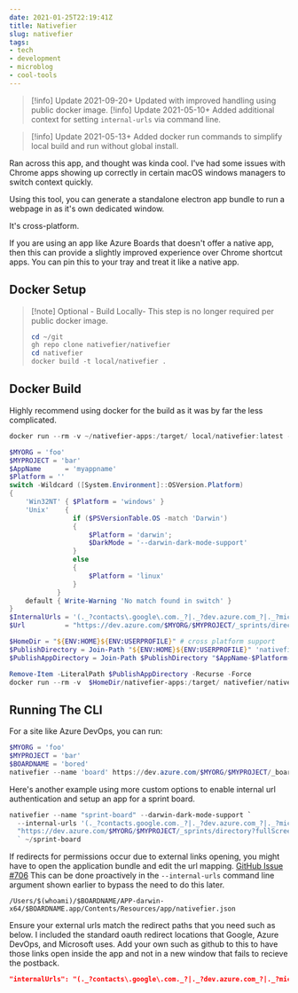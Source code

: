 ```yaml
---
date: 2021-01-25T22:19:41Z
title: Nativefier
slug: nativefier
tags:
- tech
- development
- microblog
- cool-tools
---
```

> [!info] Update 2021-09-20+
> Updated with improved handling using public docker image.
> [!info] Update 2021-05-10+
> Added additional context for setting `internal-urls` via command line.

> [!info] Update 2021-05-13+
> Added docker run commands to simplify local build and run without global install.

Ran across this app, and thought was kinda cool.
I've had some issues with Chrome apps showing up correctly in certain macOS windows managers to switch context quickly.

Using this tool, you can generate a standalone electron app bundle to run a webpage in as it's own dedicated window.

It's cross-platform.

If you are using an app like Azure Boards that doesn't offer a native app, then this can provide a slightly improved experience over Chrome shortcut apps.
You can pin this to your tray and treat it like a native app.

## Docker Setup

> [!note] Optional - Build Locally-
> This step is no longer required per public docker image.
>
> ```powershell
> cd ~/git
> gh repo clone nativefier/nativefier
> cd nativefier
> docker build -t local/nativefier .
> ```

## Docker Build

Highly recommend using docker for the build as it was by far the less complicated.

```powershell
docker run --rm -v ~/nativefier-apps:/target/ local/nativefier:latest --help

$MYORG = 'foo'
$MYPROJECT = 'bar'
$AppName      = 'myappname'
$Platform = ''
switch -Wildcard ([System.Environment]::OSVersion.Platform)
{
    'Win32NT' { $Platform = 'windows' }
    'Unix'    {
                if ($PSVersionTable.OS -match 'Darwin')
                {
                    $Platform = 'darwin';
                    $DarkMode = '--darwin-dark-mode-support'
                }
                else
                {
                    $Platform = 'linux'
                }
            }
    default { Write-Warning 'No match found in switch' }
}
$InternalUrls = '(._?contacts\.google\.com._?|._?dev.azure.com_?|._?microsoft.com_?|._?login.microsoftonline.com_?|._?azure.com_?|._?vssps.visualstudio.com._?)'
$Url          = "https://dev.azure.com/$MYORG/$MYPROJECT/_sprints/directory?fullScreen=true/"

$HomeDir = "${ENV:HOME}${ENV:USERPROFILE}" # cross platform support
$PublishDirectory = Join-Path "${ENV:HOME}${ENV:USERPROFILE}" 'nativefier-apps'
$PublishAppDirectory = Join-Path $PublishDirectory "$AppName-$Platform-x64"

Remove-Item -LiteralPath $PublishAppDirectory -Recurse -Force
docker run --rm -v  $HomeDir/nativefier-apps:/target/ nativefier/nativefier:latest --name $AppName --platform $Platform $DarkMode --internal-urls $InternalUrls $Url /target/
```

## Running The CLI

For a site like Azure DevOps, you can run:

```powershell
$MYORG = 'foo'
$MYPROJECT = 'bar'
$BOARDNAME = 'bored'
nativefier --name 'board' https://dev.azure.com/$MYORG/$MYPROJECT/_boards/board/t/$BOARDNAME/Backlog%20items/?fullScreen=true ~/$BOARDNAME
```

Here's another example using more custom options to enable internal url authentication and setup an app for a sprint board.

```powershell
nativefier --name "sprint-board" --darwin-dark-mode-support `
  --internal-urls '(._?contacts.google.com._?|._?dev.azure.com_?|._?microsoft.com_?|._?login.microsoftonline.com_?|._?azure.com_?|._?vssps.visualstudio.com._?)' `
  "https://dev.azure.com/$MYORG/$MYPROJECT/_sprints/directory?fullScreen=true"
  ` ~/sprint-board
```

If redirects for permissions occur due to external links opening, you might have to open the application bundle and edit the url mapping. [GitHub Issue #706](https://github.com/jiahaog/nativefier/issues/706)
This can be done proactively in the `--internal-urls` command line argument shown earlier to bypass the need to do this later.

```text
/Users/$(whoami)/$BOARDNAME/APP-darwin-x64/$BOARDNAME.app/Contents/Resources/app/nativefier.json
```

Ensure your external urls match the redirect paths that you need such as below.
I included the standard oauth redirect locations that Google, Azure DevOps, and Microsoft uses.
Add your own such as github to this to have those links open inside the app and not in a new window that fails to recieve the postback.

```json
"internalUrls": "(._?contacts\.google\.com._?|._?dev.azure.com_?|._?microsoft.com_?|._?login.microsoftonline.com_?|._?azure.com_?|._?vssps.visualstudio.com._?)",
```
